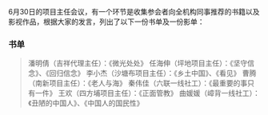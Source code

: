 
6月30日的项目主任会议，有一个环节是收集参会者向全机构同事推荐的书籍以及影视作品，根据大家的发言，列出了以下一份书单及一份影单：  

### 书单  
> 潘明倩（吉祥代理主任）：《微光处处》
任海伸（坪地项目主任）：《坚守信念》、《回归信念》
李小杰（沙塘布项目主任）：《乡土中国》、《看见》
曹腾（南新项目主任）：《老人与海》
秦伟佳（六联一线社工）：《最重要的事只有一件》
王欢（四方埔项目主任）：《正面管教》
曲媛媛（嶂背一线社工）：《丑陋的中国人》、《中国人的国民性》